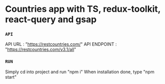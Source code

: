 # Countries app with TS, redux-toolkit, react-query and gsap


### `API`

API URL : "https://restcountries.com/"
API ENDPOINT : "https://restcountries.com/v3.1/all"

### `RUN`

Simply cd into project and run "npm i"
When installation done, type "npm start"
